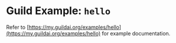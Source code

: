# Guild Example: `hello`

Refer to
[https://my.guildai.org/examples/hello](https://my.guildai.org/examples/hello)
for example documentation.
